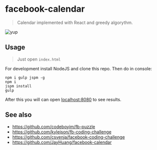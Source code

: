 # facebook-calendar

> Calendar implemented with React and greedy algorythm.

![yup](https://cloud.githubusercontent.com/assets/365089/5419944/1857ec32-8272-11e4-93e8-ff20902b350d.png)

## Usage

> Just open `index.html`

For development install NodeJS and clone this repo. Then do in console:

```
npm i gulp jspm -g
npm i
jspm install
gulp
```

After this you will can open [localhost:8080](http://localhost:8080/) to see results.

## See also

 * https://github.com/codeboyim/fb-puzzle
 * https://github.com/kylejson/fb-coding-challenge
 * https://github.com/csvenja/facebook-coding-challenge
 * https://github.com/JayHuang/facebook-calendar
